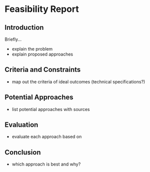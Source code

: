 # Feasibility Report

## Introduction

Briefly...
* explain the problem
* explain proposed approaches

## Criteria and Constraints

* map out the criteria of ideal outcomes (technical specifications?)

## Potential Approaches

* list potential approaches with sources

## Evaluation

* evaluate each approach based on 

## Conclusion

* which approach is best and why?
